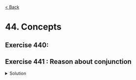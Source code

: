 [< Back](README.md)

# 44. Concepts

## Exercise 440:

## Exercise 441 : Reason about conjunction

<details>
   <summary>Solution</summary>

```cpp

```
</details>
